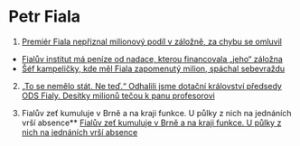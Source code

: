 # Petr Fiala

1. [Premiér Fiala nepřiznal milionový podíl v záložně, za chybu se omluvil ](https://www.e15.cz/domaci/premier-fiala-nepriznal-milionovy-podil-v-zalozne-za-chybu-se-omluvil-1413075)
  * [Fialův institut má peníze od nadace, kterou financovala „jeho“ záložna](https://www.idnes.cz/zpravy/domaci/premier-fiala-podil-zalozna-investigace.A240206_110534_domaci_dyn)
  * [Šéf kampeličky, kde měl Fiala zapomenutý milion, spáchal sebevraždu](https://www.novinky.cz/clanek/domaci-sef-kampelicky-kde-mel-fiala-zapomenuty-milion-spachal-sebevrazdu-40475445)

2. [„To se nemělo stát. Ne teď.“ Odhalili jsme dotační království předsedy ODS Fialy. Desítky milionů tečou k panu profesorovi](https://www.parlamentnilisty.cz/arena/monitor/-To-se-nemelo-stat-Ne-ted-Odhalili-jsme-dotacni-kralovstvi-predsedy-ODS-Fialy-Desitky-milionu-tecou-k-panu-profesorovi-676397)

3. Fialův zeť kumuluje v Brně a na kraji funkce. U půlky z nich na jednáních vrší absence** [Fialův zeť kumuluje v Brně a na kraji funkce. U půlky z nich na jednáních vrší absence](https://denikn.cz/1682993/fialuv-zet-kumuluje-v-brne-a-na-kraji-funkce-u-pulky-z-nich-na-jednanich-vrsi-absence/)
